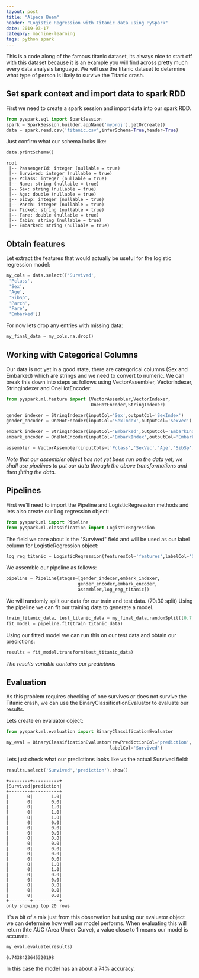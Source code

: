 ```yaml
---
layout: post
title: "Alpaca Beam"
header: "Logistic Regression with Titanic data using PySpark"
date: 2019-03-17
category: machine-learning
tags: python spark
---
```


This is a code along of the famous titanic dataset, its always nice to start off with this dataset because it is an example you will find across pretty much every data analysis language.
We will use the titanic dataset to determine what type of person is likely to survive the Titanic crash.

## Set spark context and import data to spark RDD

First we need to create a spark session and import data into our spark RDD.

```python
from pyspark.sql import SparkSession
spark = SparkSession.builder.appName('myproj').getOrCreate()
data = spark.read.csv('titanic.csv',inferSchema=True,header=True)
```

Just confirm what our schema looks like:
```python
data.printSchema()
```

    root
     |-- PassengerId: integer (nullable = true)
     |-- Survived: integer (nullable = true)
     |-- Pclass: integer (nullable = true)
     |-- Name: string (nullable = true)
     |-- Sex: string (nullable = true)
     |-- Age: double (nullable = true)
     |-- SibSp: integer (nullable = true)
     |-- Parch: integer (nullable = true)
     |-- Ticket: string (nullable = true)
     |-- Fare: double (nullable = true)
     |-- Cabin: string (nullable = true)
     |-- Embarked: string (nullable = true)
    
    

## Obtain features
Let extract the features that would actually be useful for the logistic regression model:

```python
my_cols = data.select(['Survived',
 'Pclass',
 'Sex',
 'Age',
 'SibSp',
 'Parch',
 'Fare',
 'Embarked'])
```

For now lets drop any entries with missing data:
```python
my_final_data = my_cols.na.drop()
```

## Working with Categorical Columns

Our data is not yet in a good state, there are categorical columns (Sex and Embarked) which are strings and we need to convert to numeric.
We can break this down into steps as follows using VectorAssembler, VectorIndexer, StringIndexer and OneHotEncoder:

```python
from pyspark.ml.feature import (VectorAssembler,VectorIndexer,
                                OneHotEncoder,StringIndexer)

gender_indexer = StringIndexer(inputCol='Sex',outputCol='SexIndex')
gender_encoder = OneHotEncoder(inputCol='SexIndex',outputCol='SexVec')

embark_indexer = StringIndexer(inputCol='Embarked',outputCol='EmbarkIndex')
embark_encoder = OneHotEncoder(inputCol='EmbarkIndex',outputCol='EmbarkVec')

assembler = VectorAssembler(inputCols=['Pclass','SexVec','Age','SibSp','Parch','Fare','EmbarkVec'], outputCol='features')
```
_Note that our assembler object has not yet been run on the data yet, we shall use pipelines to put our data through the above transformations and then fitting the data._


## Pipelines 

First we'll need to import the Pipeline and LogisticRegression methods and lets also create our Log regression object:

```python
from pyspark.ml import Pipeline
from pyspark.ml.classification import LogisticRegression
```

The field we care about is the "Survived" field and will be used as our label column for LogisticRegression object:
```python
log_reg_titanic = LogisticRegression(featuresCol='features',labelCol='Survived')
```

We assemble our pipeline as follows:
```python
pipeline = Pipeline(stages=[gender_indexer,embark_indexer,
                           gender_encoder,embark_encoder,
                           assembler,log_reg_titanic])
```

We will randomly split our data for our train and test data. (70:30 split) 
Using the pipeline we can fit our training data to generate a model.
```python
train_titanic_data, test_titanic_data = my_final_data.randomSplit([0.7,0.3])
fit_model = pipeline.fit(train_titanic_data)
```

Using our fitted model we can run this on our test data and obtain our predictions:
```python
results = fit_model.transform(test_titanic_data)
```
_The results variable contains our predictions_

## Evaluation

As this problem requires checking of one survives or does not survive the Titanic crash, we can use the BinaryClassificationEvaluator to evaluate our results.

Lets create en evaluator object:
```python
from pyspark.ml.evaluation import BinaryClassificationEvaluator

my_eval = BinaryClassificationEvaluator(rawPredictionCol='prediction',
                                       labelCol='Survived')
```

Lets just check what our predictions looks like vs the actual Survived field:
```python
results.select('Survived','prediction').show()
```

    +--------+----------+
    |Survived|prediction|
    +--------+----------+
    |       0|       1.0|
    |       0|       0.0|
    |       0|       1.0|
    |       0|       1.0|
    |       0|       1.0|
    |       0|       0.0|
    |       0|       0.0|
    |       0|       0.0|
    |       0|       0.0|
    |       0|       0.0|
    |       0|       0.0|
    |       0|       0.0|
    |       0|       0.0|
    |       0|       1.0|
    |       0|       1.0|
    |       0|       0.0|
    |       0|       0.0|
    |       0|       0.0|
    |       0|       0.0|
    |       0|       0.0|
    +--------+----------+
    only showing top 20 rows
    
    
It's a bit of a mix just from this observation but using our evaluator object we can determine how well our model performs. 
When evaluating this will return thte AUC (Area Under Curve), a value close to 1 means our model is accurate. 
```python
my_eval.evaluate(results)
```

    0.7438423645320198

In this case the model has an about a 74% accuracy.
